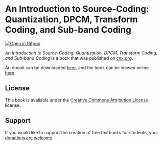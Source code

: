 # An Introduction to Source-Coding: Quantization, DPCM, Transform Coding, and Sub-band Coding

[![Open in Gitpod](https://gitpod.io/button/open-in-gitpod.svg)](https://gitpod.io/from-referrer/)

_An Introduction to Source-Coding: Quantization, DPCM, Transform Coding, and Sub-band Coding_ is a book that was published on [cnx.org](https://cnx.org/).

An ebook can be downloaded [here](https://github.com/cnx-user-books/cnxbook-an-introduction-to-source-coding-quantization-dpcm-transform-coding-and-sub-band-coding/releases/latest), and the book can be viewed online [here](https://github.com/cnx-user-books/cnxbook-an-introduction-to-source-coding-quantization-dpcm-transform-coding-and-sub-band-coding/releases/latest).

## License
This book is available under the [Creative Commons Attribution License](./LICENSE) license.

## Support
If you would like to support the creation of free textbooks for students, your [donations are welcome](https://riceconnect.rice.edu/donation/support-openstax-banner).
